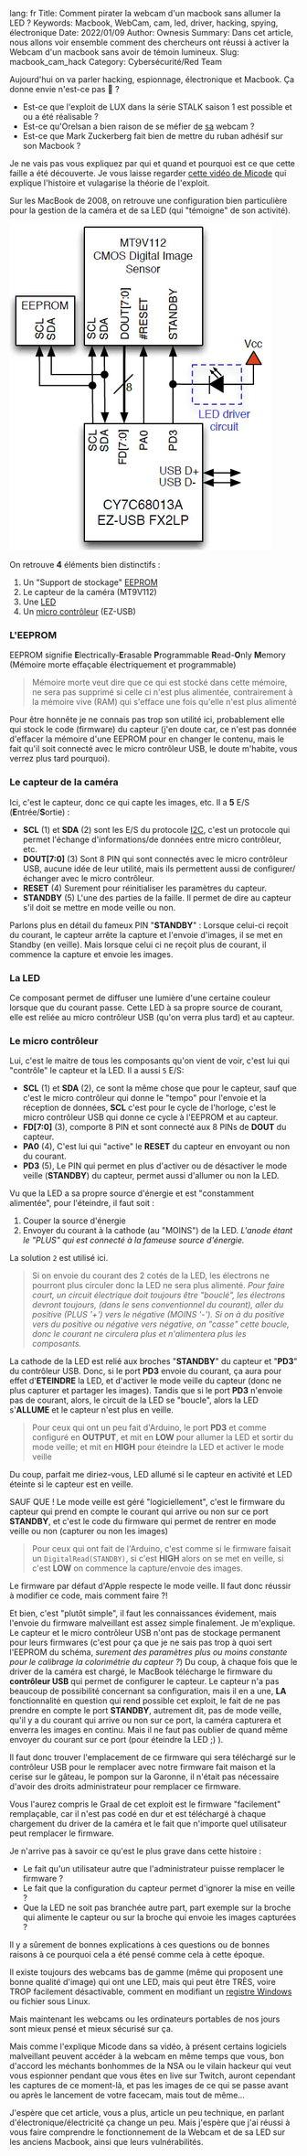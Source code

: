 lang: fr
Title: Comment pirater la webcam d'un macbook sans allumer la LED ?
Keywords: Macbook, WebCam, cam, led, driver, hacking, spying, électronique
Date: 2022/01/09
Author: Ownesis
Summary: Dans cet article, nous allons voir ensemble comment des chercheurs ont réussi à activer la Webcam d'un macbook sans avoir de témoin lumineux.
Slug: macbook_cam_hack
Category: Cybersécurité/Red Team

Aujourd'hui on va parler hacking, espionnage, électronique et Macbook.
Ça donne envie n'est-ce pas 👀 ?

- Est-ce que l'exploit de LUX dans la série STALK saison 1 est possible et ou a été réalisable ?
- Est-ce qu'Orelsan a bien raison de se méfier de [sa](https://www.youtube.com/watch?v=B9F0e5gUmxY) webcam ?
- Est-ce que Mark Zuckerberg fait bien de mettre du ruban adhésif sur son Macbook ?

Je ne vais pas vous expliquez par qui et quand et pourquoi est ce que cette faille a été découverte.
Je vous laisse regarder [cette vidéo de Micode](https://www.youtube.com/watch?v=5FNm4ZRNJMk) qui explique l'histoire et vulagarise la théorie de l'exploit.

Sur les MacBook de 2008, on retrouve une configuration bien particulière pour la gestion de la caméra et de sa LED (qui "témoigne" de son activité).

![Macbook camera schematic](static/img/macbook_cam_hack/schematic.webp)

On retrouve **4** éléments bien distinctifs :
 1. Un "Support de stockage" [EEPROM](https://fr.wikipedia.org/wiki/Electrically-erasable_programmable_read-only_memory)
 2. Le capteur de la caméra (MT9V112)
 3. Une [LED](https://fr.wikipedia.org/wiki/Diode_%C3%A9lectroluminescente)
 4. Un [micro contrôleur](https://fr.wikipedia.org/wiki/Microcontr%C3%B4leur) (EZ-USB)


### L'EEPROM
EEPROM signifie **E**lectrically-**E**rasable **P**rogrammable **R**ead-**O**nly **M**emory (Mémoire morte effaçable électriquement et programmable)

> Mémoire morte veut dire que ce qui est stocké dans cette mémoire, ne sera pas supprimé si celle ci n'est plus alimentée, contrairement à la mémoire vive (RAM) qui s'efface une fois qu'elle n'est plus alimenté

Pour être honnête je ne connais pas trop son utilité ici, probablement elle qui stock le code (firmware) du capteur (j'en doute car, ce n'est pas donnée d'effacer la mémoire d'une EEPROM pour en changer le contenu, mais le fait qu'il soit connecté avec le micro contrôleur USB, le doute m'habite, vous verrez plus tard pourquoi).

### Le capteur de la caméra
Ici, c'est le capteur, donc ce qui capte les images, etc.
Il a **5** E/S (**E**ntrée/**S**ortie) :

 - **SCL** (1) et **SDA** (2) sont les E/S du protocole [I2C](https://fr.wikipedia.org/wiki/I2C), c'est un protocole qui permet l'échange d'informations/de données entre micro contrôleur, etc.
 - **DOUT[7:0]** (3) Sont 8 PIN qui sont connectés avec le micro contrôleur USB, aucune idée de leur utilité, mais ils permettent aussi de configurer/échanger avec le micro contrôleur.
 - **RESET** (4) Surement pour réinitialiser les paramètres du capteur.
 - **STANDBY** (5) L'une des parties de la faille. Il permet de dire au capteur s'il doit se mettre en mode veille ou non.

Parlons plus en détail du fameux PIN "**STANDBY**" :
Lorsque celui-ci reçoit du courant, le capteur arrête la capture et l'envoie d'images, il se met en Standby (en veille).
Mais lorsque celui ci ne reçoit plus de courant, il commence la capture et envoie les images.

### La LED
Ce composant permet de diffuser une lumière d'une certaine couleur lorsque que du courant passe. Cette LED à sa propre source de courant, elle est reliée au micro contrôleur USB (qu'on verra plus tard) et au capteur.

### Le micro contrôleur
Lui, c'est le maitre de tous les composants qu'on vient de voir, c'est lui qui "contrôle" le capteur et la LED.
Il a aussi `5` E/S:

 - **SCL** (1) et **SDA** (2), ce sont la même chose que pour le capteur, sauf que c'est le micro contrôleur qui donne le "tempo" pour l'envoie et la réception de données, **SCL** c'est pour le cycle de l'horloge, c'est le micro contrôleur USB qui donne ce cycle à l'EEPROM et au capteur.
 - **FD[7:0]** (3), comporte 8 PIN et sont connecté aux 8 PINs de **DOUT** du capteur.
 - **PA0** (4), C'est lui qui "active" le **RESET** du capteur en envoyant ou non du courant.
 - **PD3** (5), Le PIN qui permet en plus d'activer ou de désactiver le mode veille (**STANDBY**) du capteur, permet aussi d'allumer ou non la LED.

Vu que la LED a sa propre source d'énergie et est "constamment alimentée", pour l'éteindre, il faut soit :

 1. Couper la source d'énergie
 2. Envoyer du courant à la cathode (au "MOINS") de la LED. *L'anode étant le "PLUS" qui est connecté à la fameuse source d'énergie.*

La solution `2` est utilisé ici.
> Si on envoie du courant des 2 cotés de la LED, les électrons ne pourront plus circuler donc la LED ne sera plus alimenté.
> *Pour faire court, un circuit électrique doit toujours être "bouclé", les électrons devront toujours, (dans le sens conventionnel du courant), aller du positive (PLUS '+') vers le négative (MOINS '-').*
> *Si on à du positive vers du positive ou négative vers négative, on "casse" cette boucle, donc le courant ne circulera plus et n'alimentera plus les composants.*

La cathode de la LED est relié aux broches "**STANDBY**" du capteur et "**PD3**" du contrôleur USB.
Donc, si le port **PD3** envoie du courant, ça aura pour effet d'**ETEINDRE** la LED, et d'activer le mode veille du capteur (donc ne plus capturer et partager les images).
Tandis que si le port **PD3** n'envoie pas de courant, alors, le circuit de la LED se "boucle", alors la LED s'**ALLUME** et le capteur n'est plus en veille.

> Pour ceux qui ont un peu fait d'Arduino, le port **PD3** et comme configuré en **OUTPUT**, et mit en **LOW** pour allumer la LED et sortir du mode veille; et mit en **HIGH** pour éteindre la LED et activer le mode veille

Du coup, parfait me diriez-vous, LED allumé si le capteur en activité et LED éteinte si le capteur est en veille.

SAUF QUE ! Le mode veille est géré "logiciellement", c'est le firmware du capteur qui prend en compte le courant qui arrive ou non sur ce port **STANDBY**, et c'est le code du firmware qui permet de rentrer en mode veille ou non (capturer ou non les images)

> Pour ceux qui ont fait de l'Arduino, c'est comme si le firmware faisait un `DigitalRead(STANDBY)`, si c'est **HIGH** alors on se met en veille, si c'est **LOW** on commence la capture/envoie des images.

Le firmware par défaut d'Apple respecte le mode veille.
Il faut donc réussir à modifier ce code, mais comment faire ?!

Et bien, c'est "plutôt simple", il faut les connaissances évidement, mais l'envoie du firmware malveillant est assez simple finalement. Je m'explique.
Le capteur et le micro contrôleur USB n'ont pas de stockage permanent pour leurs firmwares (c'est pour ça que je ne sais pas trop à quoi sert l'EEPROM du schéma, *surement des paramètres plus ou moins constante pour le calibrage la colorimétrie du capteur ?*)
Du coup, à chaque fois que le driver de la caméra est chargé, le MacBook télécharge le firmware du **contrôleur USB** qui permet de configurer le capteur.
Le capteur n'a pas beaucoup de possibilité concernant sa configuration, mais il en a une, **LA** fonctionnalité en question qui rend possible cet exploit, le fait de ne pas prendre en compte le port **STANDBY**, autrement dit, pas de mode veille, qu'il y a du courant qui arrive ou non sur ce port, la caméra capturera et enverra les images en continu.
Mais il ne faut pas oublier de quand même envoyer du courant sur ce port (pour éteindre la LED ;) ).

Il faut donc trouver l'emplacement de ce firmware qui sera téléchargé sur le contrôleur USB pour le remplacer avec notre firmware fait maison et la cerise sur le gâteau, le pompon sur la Garonne, il n'était pas nécessaire d'avoir des droits administrateur pour remplacer ce firmware.

Vous l'aurez compris le Graal de cet exploit est le firmware "facilement" remplaçable, car il n'est pas codé en dur et est téléchargé à chaque chargement du driver de la caméra et le fait que n'importe quel utilisateur peut remplacer le firmware.

Je n'arrive pas à savoir ce qu'est le plus grave dans cette histoire :

 - Le fait qu'un utilisateur autre que l'administrateur puisse remplacer le firmware ?
 - Le fait que la configuration du capteur permet d'ignorer la mise en veille ?
 - Que la LED ne soit pas branchée autre part, part exemple sur la broche qui alimente le capteur ou sur la broche qui envoie les images capturées ?

Il y a sûrement de bonnes explications à ces questions ou de bonnes raisons à ce pourquoi cela a été pensé comme cela à cette époque.

Il existe toujours des webcams bas de gamme (même qui proposent une bonne qualité d'image) qui ont une LED, mais qui peut être TRÈS, voire TROP facilement désactivable, comment en modifiant un [registre Windows](https://ilearned.eu/registre.html) ou fichier sous Linux.

Mais maintenant les webcams ou les ordinateurs portables de nos jours sont mieux pensé et mieux sécurisé sur ça.

Mais comme l'explique Micode dans sa vidéo, à présent certains logiciels malveillant peuvent accéder à la webcam en même temps que vous, bon d'accord les méchants bonhommes de la NSA ou le vilain hackeur qui veut vous espionner pendant que vous êtes en live sur Twitch, auront cependant les captures de ce moment-là, et pas les images de ce qui se passe avant ou après le lancement de votre facecam, mais tout de même...

J'espère que cet article, vous a plus, article un peu technique, en parlant d'électronique/électricité  ça change un peu.
Mais j'espère que j'ai réussi à vous faire comprendre le fonctionnement de la Webcam et de sa LED sur les anciens Macbook, ainsi que leurs vulnérabilités.
